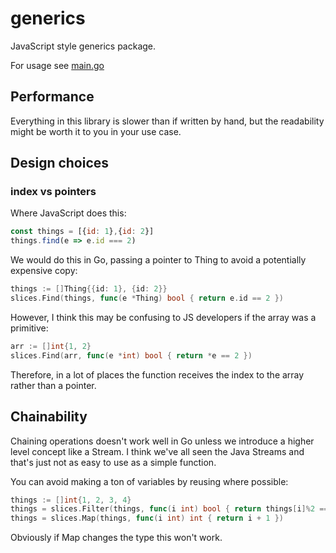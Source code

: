 # generics

JavaScript style generics package.

For usage see [main.go](main.go)

## Performance

Everything in this library is slower than if written by hand, but the readability might be worth it to you in your use case.

## Design choices

### index vs pointers

Where JavaScript does this:

```javascript
const things = [{id: 1},{id: 2}]
things.find(e => e.id === 2)
```

We would do this in Go, passing a pointer to Thing to avoid a potentially expensive copy:

```go
things := []Thing{{id: 1}, {id: 2}}
slices.Find(things, func(e *Thing) bool { return e.id == 2 })
```

However, I think this may be confusing to JS developers if the array was a primitive:

```go
arr := []int{1, 2}
slices.Find(arr, func(e *int) bool { return *e == 2 })
```

Therefore, in a lot of places the function receives the index to the array rather than a pointer.

## Chainability

Chaining operations doesn't work well in Go unless we introduce a higher level concept like a Stream. I think we've all seen the Java Streams and that's just not as easy to use as a simple function.

You can avoid making a ton of variables by reusing where possible:

```go
things := []int{1, 2, 3, 4}
things = slices.Filter(things, func(i int) bool { return things[i]%2 == 0 })
things = slices.Map(things, func(i int) int { return i + 1 })
```

Obviously if Map changes the type this won't work.
